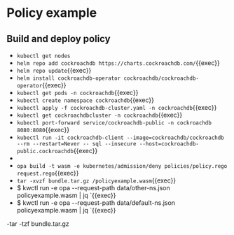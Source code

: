 # Policy example

## Build and deploy policy
- `kubectl get nodes`
- `helm repo add cockroachdb https://charts.cockroachdb.com/`{{exec}}
- `helm repo update`{{exec}}
- `helm install cockroachdb-operator cockroachdb/cockroachdb-operator`{{exec}}
- `kubectl get pods -n cockroachdb`{{exec}}
- `kubectl create namespace cockroachdb`{{exec}}
- `kubectl apply -f cockroachdb-cluster.yaml -n cockroachdb`{{exec}}
- `kubectl get cockroachdbcluster -n cockroachdb`{{exec}}
- `kubectl port-forward service/cockroachdb-public -n cockroachdb 8080:8080`{{exec}}
- `kubectl run -it cockroachdb-client --image=cockroachdb/cockroachdb --rm --restart=Never -- sql --insecure --host=cockroachdb-public.cockroachdb`{{exec}}
-  
- `opa build -t wasm -e kubernetes/admission/deny policies/policy.rego request.rego`{{exec}}
- `tar -xvzf bundle.tar.gz /policyexample.wasm`{{exec}}
- $ kwctl run -e opa --request-path data/other-ns.json policyexample.wasm | jq `{{exec}}
- $ kwctl run -e opa --request-path data/default-ns.json policyexample.wasm | jq `{{exec}}

-tar -tzf bundle.tar.gz
